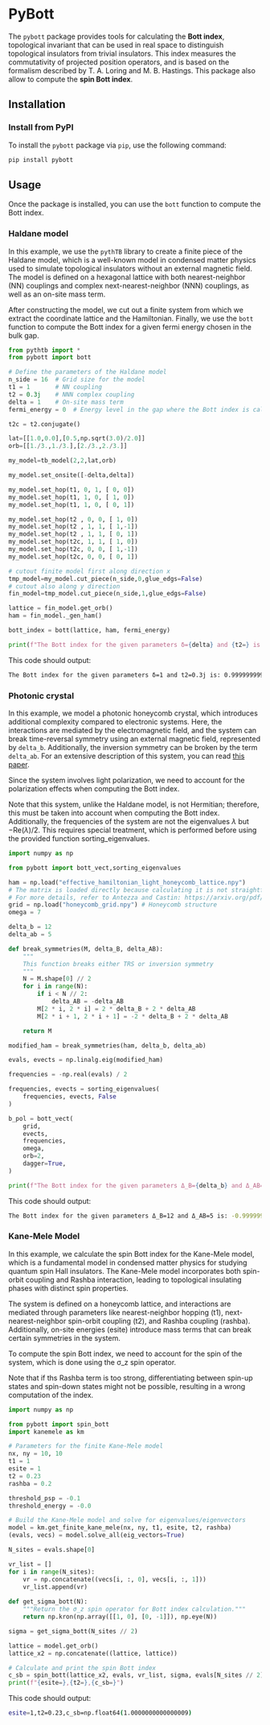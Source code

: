 # PyBott

The `pybott` package provides tools for calculating the **Bott
index**, topological invariant that can be used in real space to
distinguish topological insulators from trivial insulators. This index
measures the commutativity of projected position operators, and is
based on the formalism described by T. A. Loring and
M. B. Hastings. This package also allow to compute the **spin Bott
index**.

## Installation

### Install from PyPI

To install the `pybott` package via `pip`, use the following command:

```bash
pip install pybott
```

## Usage

Once the package is installed, you can use the `bott` function to
compute the Bott index.

### Haldane model

In this example, we use the `pythTB` library to create a finite piece
of the Haldane model, which is a well-known model in condensed matter
physics used to simulate topological insulators without an external
magnetic field. The model is defined on a hexagonal lattice with both
nearest-neighbor (NN) couplings and complex next-nearest-neighbor
(NNN) couplings, as well as an on-site mass term.

After constructing the model, we cut out a finite system from which we
extract the coordinate lattice and the Hamiltonian. Finally, we use
the `bott` function to compute the Bott index for a given fermi energy
chosen in the bulk gap.

```python
from pythtb import * 
from pybott import bott

# Define the parameters of the Haldane model
n_side = 16  # Grid size for the model
t1 = 1       # NN coupling
t2 = 0.3j    # NNN complex coupling
delta = 1    # On-site mass term
fermi_energy = 0  # Energy level in the gap where the Bott index is calculated

t2c = t2.conjugate()

lat=[[1.0,0.0],[0.5,np.sqrt(3.0)/2.0]]
orb=[[1./3.,1./3.],[2./3.,2./3.]]

my_model=tb_model(2,2,lat,orb)

my_model.set_onsite([-delta,delta])

my_model.set_hop(t1, 0, 1, [ 0, 0])
my_model.set_hop(t1, 1, 0, [ 1, 0])
my_model.set_hop(t1, 1, 0, [ 0, 1])

my_model.set_hop(t2 , 0, 0, [ 1, 0])
my_model.set_hop(t2 , 1, 1, [ 1,-1])
my_model.set_hop(t2 , 1, 1, [ 0, 1])
my_model.set_hop(t2c, 1, 1, [ 1, 0])
my_model.set_hop(t2c, 0, 0, [ 1,-1])
my_model.set_hop(t2c, 0, 0, [ 0, 1])

# cutout finite model first along direction x
tmp_model=my_model.cut_piece(n_side,0,glue_edgs=False)
# cutout also along y direction 
fin_model=tmp_model.cut_piece(n_side,1,glue_edgs=False)

lattice = fin_model.get_orb()
ham = fin_model._gen_ham()

bott_index = bott(lattice, ham, fermi_energy)

print(f"The Bott index for the given parameters δ={delta} and {t2=} is: {bott_index}")
```

This code should output:
```bash
The Bott index for the given parameters δ=1 and t2=0.3j is: 0.9999999999999983
```

### Photonic crystal

In this example, we model a photonic honeycomb crystal, which
introduces additional complexity compared to electronic systems. Here,
the interactions are mediated by the electromagnetic field, and the
system can break time-reversal symmetry using an external magnetic
field, represented by `delta_b`. Additionally, the inversion symmetry
can be broken by the term `delta_ab`. For an extensive description of
this system, you can read [this paper](https://scipost.org/SciPostPhysCore.7.3.051).

Since the system involves light polarization, we need to account for
the polarization effects when computing the Bott index.

Note that this system, unlike the Haldane model, is not Hermitian;
therefore, this must be taken into account when computing the Bott
index. Additionally, the frequencies of the system are not the
eigenvalues $\lambda$ but $-\mathrm{Re}(\lambda)/2$. This requires special
treatment, which is performed before using the provided function
sorting_eigenvalues.

```python
import numpy as np

from pybott import bott_vect,sorting_eigenvalues

ham = np.load("effective_hamiltonian_light_honeycomb_lattice.npy")
# The matrix is loaded directly because calculating it is not straightforward.
# For more details, refer to Antezza and Castin: https://arxiv.org/pdf/0903.0765
grid = np.load("honeycomb_grid.npy") # Honeycomb structure
omega = 7

delta_b = 12
delta_ab = 5

def break_symmetries(M, delta_B, delta_AB):
    """
    This function breaks either TRS or inversion symmetry
    """
    N = M.shape[0] // 2
    for i in range(N):
        if i < N // 2:
            delta_AB = -delta_AB
        M[2 * i, 2 * i] = 2 * delta_B + 2 * delta_AB
        M[2 * i + 1, 2 * i + 1] = -2 * delta_B + 2 * delta_AB

    return M

modified_ham = break_symmetries(ham, delta_b, delta_ab)

evals, evects = np.linalg.eig(modified_ham)

frequencies = -np.real(evals) / 2

frequencies, evects = sorting_eigenvalues(
    frequencies, evects, False
)

b_pol = bott_vect(
    grid,
    evects,
    frequencies,
    omega,
    orb=2,
    dagger=True,
)

print(f"The Bott index for the given parameters Δ_B={delta_b} and Δ_AB={delta_ab} is: {b_pol}")
```

This code should output:
```bash
The Bott index for the given parameters Δ_B=12 and Δ_AB=5 is: -0.9999999999999082
```

### Kane-Mele Model

In this example, we calculate the spin Bott index for the Kane-Mele
model, which is a fundamental model in condensed matter physics for
studying quantum spin Hall insulators. The Kane-Mele model
incorporates both spin-orbit coupling and Rashba interaction, leading
to topological insulating phases with distinct spin properties.

The system is defined on a honeycomb lattice, and interactions are
mediated through parameters like nearest-neighbor hopping (t1),
next-nearest-neighbor spin-orbit coupling (t2), and Rashba coupling
(rashba). Additionally, on-site energies (esite) introduce mass terms
that can break certain symmetries in the system.

To compute the spin Bott index, we need to account for the spin of the
system, which is done using the σ_z spin operator.

Note that if ths Rashba term is too strong, differentiating between
spin-up states and spin-down states might not be possible, resulting
in a wrong computation of the index.

```python
import numpy as np

from pybott import spin_bott
import kanemele as km

# Parameters for the finite Kane-Mele model
nx, ny = 10, 10
t1 = 1
esite = 1
t2 = 0.23
rashba = 0.2

threshold_psp = -0.1
threshold_energy = -0.0

# Build the Kane-Mele model and solve for eigenvalues/eigenvectors
model = km.get_finite_kane_mele(nx, ny, t1, esite, t2, rashba)
(evals, vecs) = model.solve_all(eig_vectors=True)

N_sites = evals.shape[0]

vr_list = []
for i in range(N_sites):
    vr = np.concatenate((vecs[i, :, 0], vecs[i, :, 1]))
    vr_list.append(vr)
    
def get_sigma_bott(N):
    """Return the σ_z spin operator for Bott index calculation."""
    return np.kron(np.array([[1, 0], [0, -1]]), np.eye(N))

sigma = get_sigma_bott(N_sites // 2)

lattice = model.get_orb()
lattice_x2 = np.concatenate((lattice, lattice))

# Calculate and print the spin Bott index
c_sb = spin_bott(lattice_x2, evals, vr_list, sigma, evals[N_sites // 2], -0.1,)
print(f"{esite=},{t2=},{c_sb=}")
```

This code should output:
```bash
esite=1,t2=0.23,c_sb=np.float64(1.0000000000000009)
```